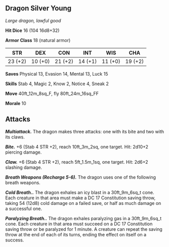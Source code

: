 ## Dragon Silver Young

*Large dragon, lawful good*

**Hit Dice** 16 (104 16d8+32)

**Armor Class** 18 (natural armor)

| STR     | DEX     | CON     | INT     | WIS     | CHA     |
|---------|---------|---------|---------|---------|---------|
| 23 (+2) | 10 (+0) | 21 (+2) | 14 (+1) | 11 (+0) | 19 (+2) |

**Saves** Physical 13, Evasion 14, Mental 13, Luck 15

**Skills** Stab 4, Magic 2, Know 2, Notice 4, Sneak 2

**Move** 40ft\_12m\_8sq\_F, fly 80ft\_24m\_16sq\_FF

**Morale** 10

## Attacks

***Multiattack.*** The dragon makes three attacks: one with its bite and two with its claws.

***Bite.*** +6 (Stab 4 STR +2), reach 10ft\_3m\_2sq, one target. Hit: 2d10+2 piercing damage.

***Claw.*** +6 (Stab 4 STR +2), reach 5ft\_1.5m\_1sq, one target. Hit: 2d6+2 slashing damage.

***Breath Weapons (Recharge 5-6).*** The dragon uses one of the following breath weapons.

***Cold Breath..*** The dragon exhales an icy blast in a 30ft\_9m\_6sq\_t cone. Each creature in that area must make a DC 17 Constitution saving throw, taking 54 (12d8) cold damage on a failed save, or half as much damage on a successful one.

***Paralyzing Breath..*** The dragon exhales paralyzing gas in a 30ft\_9m\_6sq\_t cone. Each creature in that area must succeed on a DC 17 Constitution saving throw or be paralyzed for 1 minute. A creature can repeat the saving throw at the end of each of its turns, ending the effect on itself on a success.

